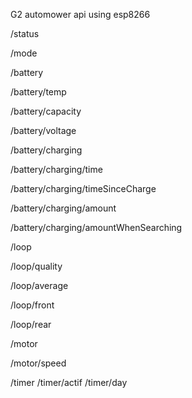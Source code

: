 G2 automower api using esp8266

/status

/mode

/battery

/battery/temp

/battery/capacity

/battery/voltage

/battery/charging

/battery/charging/time

/battery/charging/timeSinceCharge

/battery/charging/amount

/battery/charging/amountWhenSearching

/loop

/loop/quality

/loop/average

/loop/front

/loop/rear

/motor

/motor/speed

/timer /timer/actif /timer/day
